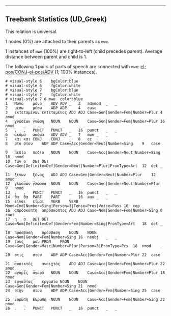 

--------------------------------------------------------------------------------

## Treebank Statistics (UD_Greek)

This relation is universal.

1 nodes (0%) are attached to their parents as `mwe`.

1 instances of `mwe` (100%) are right-to-left (child precedes parent).
Average distance between parent and child is 1.

The following 1 pairs of parts of speech are connected with `mwe`: [el-pos/CONJ]()-[el-pos/ADV]() (1; 100% instances).


~~~ conllu
# visual-style 6	bgColor:blue
# visual-style 6	fgColor:white
# visual-style 7	bgColor:blue
# visual-style 7	fgColor:white
# visual-style 7 6 mwe	color:blue
1	Μόνο	μόνο	ADV	ADV	_	2	advmod	_	_
2	μέσω	μέσω	ADP	ADP	_	4	case	_	_
3	εκτεταμένων	εκτεταμένος	ADJ	ADJ	Case=Gen|Gender=Fem|Number=Plur	4	amod	_	_
4	γνώσεων	γνώση	NOUN	NOUN	Case=Gen|Gender=Fem|Number=Plur	16	nmod	_	_
5	,	,	PUNCT	PUNCT	_	16	punct	_	_
6	ακόμα	ακόμα	ADV	ADV	_	7	mwe	_	_
7	και	και	CONJ	CONJ	_	8	cc	_	_
8	στο	στου	ADP	ADP	Case=Acc|Gender=Neut|Number=Sing	9	case	_	_
9	πεδίο	πεδίο	NOUN	NOUN	Case=Acc|Gender=Neut|Number=Sing	16	nmod	_	_
10	των	ο	DET	DET	Case=Gen|Definite=Def|Gender=Neut|Number=Plur|PronType=Art	12	det	_	_
11	ξένων	ξένος	ADJ	ADJ	Case=Gen|Gender=Neut|Number=Plur	12	amod	_	_
12	γλωσσών	γλώσσα	NOUN	NOUN	Case=Gen|Gender=Neut|Number=Plur	9	nmod	_	_
13	,	,	PUNCT	PUNCT	_	16	punct	_	_
14	θα	θα	PART	PART	_	16	aux	_	_
15	είναι	είμαι	VERB	VERB	Mood=Ind|Number=Sing|Person=3|Tense=Pres|Voice=Pass	16	cop	_	_
16	απρόσκοπτη	απρόσκοπτος	ADJ	ADJ	Case=Nom|Gender=Fem|Number=Sing	0	root	_	_
17	η	ο	DET	DET	Case=Nom|Definite=Def|Gender=Fem|Number=Sing|PronType=Art	18	det	_	_
18	πρόσβασή	πρόσβαση	NOUN	NOUN	Case=Nom|Gender=Fem|Number=Sing	16	nsubj	_	_
19	τους	μου	PRON	PRON	Case=Gen|Gender=Masc|Number=Plur|Person=3|PronType=Prs	18	nmod	_	_
20	στις	στου	ADP	ADP	Case=Acc|Gender=Fem|Number=Plur	22	case	_	_
21	ανοικτές	ανοιχτός	ADJ	ADJ	Case=Acc|Gender=Fem|Number=Plur	22	amod	_	_
22	αγορές	αγορά	NOUN	NOUN	Case=Acc|Gender=Fem|Number=Plur	18	nmod	_	_
23	εργασίας	εργασία	NOUN	NOUN	Case=Gen|Gender=Fem|Number=Sing	21	nmod	_	_
24	στην	στου	ADP	ADP	Case=Acc|Gender=Fem|Number=Sing	25	case	_	_
25	Ευρώπη	Ευρώπη	NOUN	NOUN	Case=Acc|Gender=Fem|Number=Sing	22	nmod	_	_
26	.	.	PUNCT	PUNCT	_	16	punct	_	_

~~~


